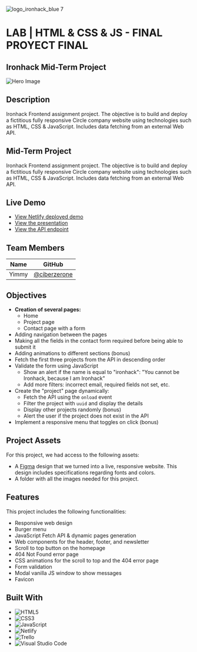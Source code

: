 ![logo_ironhack_blue 7](https://user-images.githubusercontent.com/23629340/40541063-a07a0a8a-601a-11e8-91b5-2f13e4e6b441.png)

# LAB | HTML & CSS & JS - FINAL PROYECT FINAL


## Ironhack Mid-Term Project
![Hero Image](https://imaginative-rolypoly-8c493c.netlify.app/assets/readme/prac1.png)

## Description

Ironhack Frontend assignment project. The objective is to build and deploy a fictitious fully responsive Circle company website using technologies such as HTML, CSS & JavaScript. Includes data fetching from an external Web API.


## Mid-Term Project

Ironhack Frontend assignment project. The objective is to build and deploy a fictitious fully responsive Circle company website using technologies such as HTML, CSS & JavaScript. Includes data fetching from an external Web API.

## Live Demo
- [View Netlify deployed demo](https://imaginative-rolypoly-8c493c.netlify.app/)
- [View the presentation](https://imaginative-rolypoly-8c493c.netlify.app/pdf/presentacion.pdf)
- [View the API endpoint](link_to_api_endpoint)

## Team Members
| Name   | GitHub |
|--------|--------|
| Yimmy | [@ciberzerone](https://github.com/ciberzerone) |


## Objectives
- **Creation of several pages:**
  - Home
  - Project page
  - Contact page with a form
- Adding navigation between the pages
- Making all the fields in the contact form required before being able to submit it
- Adding animations to different sections (bonus)
- Fetch the first three projects from the API in descending order
- Validate the form using JavaScript
  - Show an alert if the name is equal to "ironhack": "You cannot be Ironhack, because I am Ironhack"
  - Add more filters: incorrect email, required fields not set, etc.
- Create the "project" page dynamically:
  - Fetch the API using the `onload` event
  - Filter the project with `uuid` and display the details
  - Display other projects randomly (bonus)
  - Alert the user if the project does not exist in the API
- Implement a responsive menu that toggles on click (bonus)

## Project Assets
For this project, we had access to the following assets:
- A [Figma](https://www.figma.com/) design that we turned into a live, responsive website. This design includes specifications regarding fonts and colors.
- A folder with all the images needed for this project.

## Features
This project includes the following functionalities:
- Responsive web design
- Burger menu
- JavaScript Fetch API & dynamic pages generation
- Web components for the header, footer, and newsletter
- Scroll to top button on the homepage
- 404 Not Found error page
- CSS animations for the scroll to top and the 404 error page
- Form validation
- Modal vanilla JS window to show messages
- Favicon

## Built With
- ![HTML5](https://img.shields.io/badge/-HTML5-E34F26?logo=html5&logoColor=white)
- ![CSS3](https://img.shields.io/badge/-CSS3-1572B6?logo=css3&logoColor=white)
- ![JavaScript](https://img.shields.io/badge/-JavaScript-F7DF1E?logo=javascript&logoColor=black)
- ![Netlify](https://img.shields.io/badge/-Netlify-00C7B7?logo=netlify&logoColor=white)
- ![Trello](https://img.shields.io/badge/-Trello-0079BF?logo=trello&logoColor=white)
- ![Visual Studio Code](https://img.shields.io/badge/-Visual%20Studio%20Code-007ACC?logo=visual-studio-code&logoColor=white)
